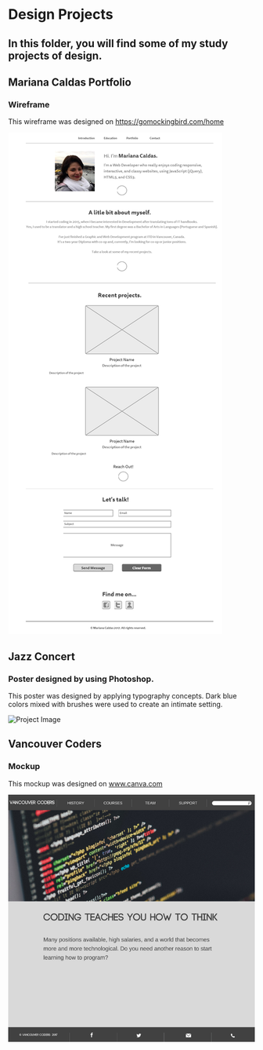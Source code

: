 # Design Projects
## In this folder, you will find some of my study projects of design.







## Mariana Caldas Portfolio 
### Wireframe

This wireframe was designed on https://gomockingbird.com/home

![Project Image](https://github.com/MarianaSouza/Design_Projects/blob/master/portfolio_wireframe.png)







## Jazz Concert
### Poster designed by using Photoshop.

This poster was designed by applying typography concepts. 
Dark blue colors mixed with brushes were used to create an intimate setting.

![Project Image](https://github.com/MarianaSouza/JazzConcert_Poster_Photoshop/blob/master/jazzPoster2.PNG)







## Vancouver Coders
### Mockup

This mockup was designed on www.canva.com

![Project Image](https://github.com/MarianaSouza/Design_Projects/blob/master/Vancouver%20coders%20wireframe.png)
